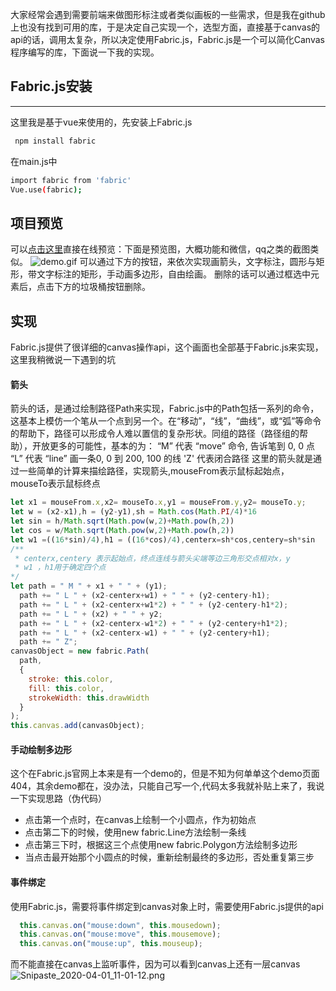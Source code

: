 大家经常会遇到需要前端来做图形标注或者类似画板的一些需求，但是我在github上也没有找到可用的库，于是决定自己实现一个，选型方面，直接基于canvas的api的话，调用太复杂，所以决定使用Fabric.js，Fabric.js是一个可以简化Canvas程序编写的库，下面说一下我的实现。
## Fabric.js安装
--- 
这里我是基于vue来使用的，先安装上Fabric.js
``` sh
 npm install fabric 
```
在main.js中
``` sh
import fabric from 'fabric'
Vue.use(fabric);
```
## 项目预览
可以[点击这里](http://couy.xyz/fabricDrawingBoard)直接在线预览：下面是预览图，大概功能和微信，qq之类的截图类似。
![demo.gif](https://upload-images.jianshu.io/upload_images/14226327-e7c167309cd0ec7e.gif?imageMogr2/auto-orient/strip)
可以通过下方的按钮，来依次实现画箭头，文字标注，圆形与矩形，带文字标注的矩形，手动画多边形，自由绘画。
删除的话可以通过框选中元素后，点击下方的垃圾桶按钮删除。
## 实现
Fabric.js提供了很详细的canvas操作api，这个画面也全部基于Fabric.js来实现，这里我稍微说一下遇到的坑
#### 箭头
箭头的话，是通过绘制路径Path来实现，Fabric.js中的Path包括一系列的命令，这基本上模仿一个笔从一个点到另一个。在“移动”，“线”，“曲线”，或“弧”等命令的帮助下，路径可以形成令人难以置信的复杂形状。同组的路径（路径组的帮助），开放更多的可能性，基本的为：
“M” 代表 “move” 命令, 告诉笔到 0, 0 点
“L” 代表 “line” 画一条0, 0 到 200, 100 的线
'Z' 代表闭合路径
这里的箭头就是通过一些简单的计算来描绘路径，实现箭头,mouseFrom表示鼠标起始点，mouseTo表示鼠标终点
``` js
let x1 = mouseFrom.x,x2= mouseTo.x,y1 = mouseFrom.y,y2= mouseTo.y;
let w = (x2-x1),h = (y2-y1),sh = Math.cos(Math.PI/4)*16
let sin = h/Math.sqrt(Math.pow(w,2)+Math.pow(h,2))   
let cos = w/Math.sqrt(Math.pow(w,2)+Math.pow(h,2)) 
let w1 =((16*sin)/4),h1 = ((16*cos)/4),centerx=sh*cos,centery=sh*sin
/**
 * centerx,centery 表示起始点，终点连线与箭头尖端等边三角形交点相对x，y
 * w1 ，h1用于确定四个点
*/ 
let path = " M " + x1 + " " + (y1);
  path += " L " + (x2-centerx+w1) + " " + (y2-centery-h1);
  path += " L " + (x2-centerx+w1*2) + " " + (y2-centery-h1*2);
  path += " L " + (x2) + " " + y2;
  path += " L " + (x2-centerx-w1*2) + " " + (y2-centery+h1*2);
  path += " L " + (x2-centerx-w1) + " " + (y2-centery+h1);
  path += " Z";
canvasObject = new fabric.Path(
  path,
  {
    stroke: this.color,
    fill: this.color,
    strokeWidth: this.drawWidth
  }
);
this.canvas.add(canvasObject);
```
#### 手动绘制多边形
这个在Fabric.js官网上本来是有一个demo的，但是不知为何单单这个demo页面404，其余demo都在，没办法，只能自己写一个,代码太多我就补贴上来了，我说一下实现思路（伪代码）
- 点击第一个点时，在canvas上绘制一个小圆点，作为初始点
- 点击第二下的时候，使用new fabric.Line方法绘制一条线
- 点击第三下时，根据这三个点使用new fabric.Polygon方法绘制多边形
- 当点击最开始那个小圆点的时候，重新绘制最终的多边形，否处重复第三步
#### 事件绑定
使用Fabric.js，需要将事件绑定到canvas对象上时，需要使用Fabric.js提供的api
``` js
  this.canvas.on("mouse:down", this.mousedown);
  this.canvas.on("mouse:move", this.mousemove);
  this.canvas.on("mouse:up", this.mouseup);
```
而不能直接在canvas上监听事件，因为可以看到canvas上还有一层canvas
![Snipaste_2020-04-01_11-01-12.png](https://upload-images.jianshu.io/upload_images/14226327-bed298a9d5447a2f.png?imageMogr2/auto-orient/strip%7CimageView2/2/w/1240)
